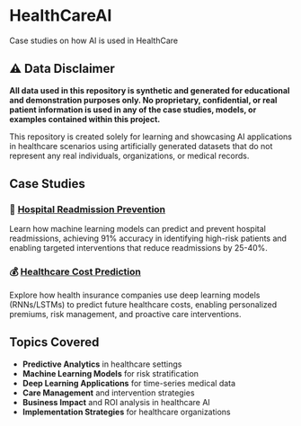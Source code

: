 # HealthCareAI
Case studies on how AI is used in HealthCare

## ⚠️ Data Disclaimer

**All data used in this repository is synthetic and generated for educational and demonstration purposes only. No proprietary, confidential, or real patient information is used in any of the case studies, models, or examples contained within this project.**

This repository is created solely for learning and showcasing AI applications in healthcare scenarios using artificially generated datasets that do not represent any real individuals, organizations, or medical records.

## Case Studies

### 🏥 [Hospital Readmission Prevention](readmissions/)
Learn how machine learning models can predict and prevent hospital readmissions, achieving 91% accuracy in identifying high-risk patients and enabling targeted interventions that reduce readmissions by 25-40%.

### 💰 [Healthcare Cost Prediction](healthcare_costs/)
Explore how health insurance companies use deep learning models (RNNs/LSTMs) to predict future healthcare costs, enabling personalized premiums, risk management, and proactive care interventions.

## Topics Covered

- **Predictive Analytics** in healthcare settings
- **Machine Learning Models** for risk stratification
- **Deep Learning Applications** for time-series medical data
- **Care Management** and intervention strategies
- **Business Impact** and ROI analysis in healthcare AI
- **Implementation Strategies** for healthcare organizations
